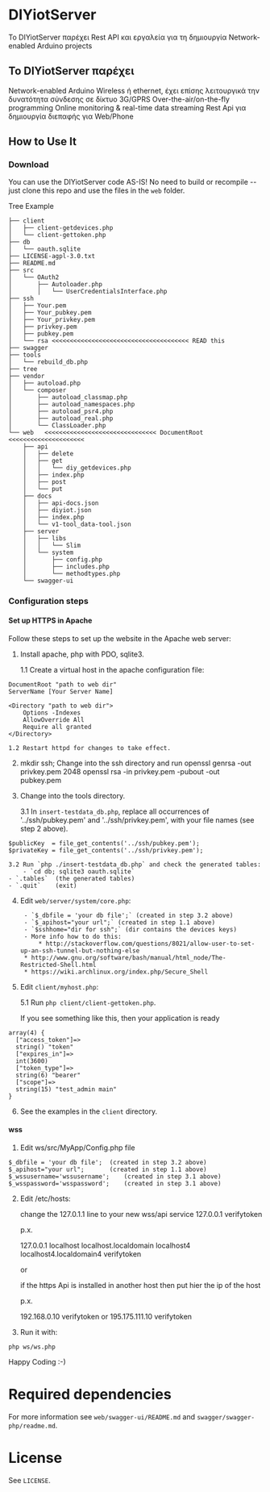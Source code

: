 # DIYiotServer

Το DIYiotServer παρέχει Rest API και εργαλεία για τη δημιουργία Network-enabled Arduino projects


## To DIYiotServer παρέχει


Network-enabled Arduino
	Wireless ή  ethernet, έχει επίσης λειτουργικά την δυνατότητα σύνδεσης σε δίκτυο 3G/GPRS
Over-the-air/on-the-fly programming
Online monitoring & real-time data streaming
Rest Api για δημιουργία διεπαφής για Web/Phone

## How to Use It

### Download
You can use the DIYiotServer code AS-IS! No need to build or recompile -- just clone this repo and use the files in the `web` folder.  

Tree Example
```
├── client
│   ├── client-getdevices.php
│   └── client-gettoken.php
├── db
│   └── oauth.sqlite
├── LICENSE-agpl-3.0.txt
├── README.md
├── src
│   └── OAuth2
│       ├── Autoloader.php
│       │   └── UserCredentialsInterface.php
├── ssh
│   ├── Your.pem
│   ├── Your_pubkey.pem
│   ├── Your_privkey.pem
│   ├── privkey.pem
│   ├── pubkey.pem
│   └── rsa <<<<<<<<<<<<<<<<<<<<<<<<<<<<<<<<<<<<<< READ this
├── swagger
├── tools
│   └── rebuild_db.php
├── tree
├── vendor
│   ├── autoload.php
│   └── composer
│       ├── autoload_classmap.php
│       ├── autoload_namespaces.php
│       ├── autoload_psr4.php
│       ├── autoload_real.php
│       └── ClassLoader.php
└── web   <<<<<<<<<<<<<<<<<<<<<<<<<<<<<<< DocumentRoot <<<<<<<<<<<<<<<<<<<<<
    ├── api
    │   ├── delete
    │   ├── get
    │   │   └── diy_getdevices.php
    │   ├── index.php
    │   ├── post
    │   └── put
    ├── docs
    │   ├── api-docs.json
    │   ├── diyiot.json
    │   ├── index.php
    │   └── v1-tool_data-tool.json
    ├── server
    │   ├── libs
    │   │   └── Slim
    │   └── system
    │       ├── config.php
    │       ├── includes.php
    │       └── methodtypes.php
    └── swagger-ui
```
### Configuration steps

#### Set up HTTPS in Apache

Follow these steps to set up the website in the Apache web server:

1. Install apache, php with PDO, sqlite3.

    1.1 Create a virtual host in the apache configuration file:

```
DocumentRoot "path to web dir"
ServerName [Your Server Name]
    
<Directory "path to web dir">
    Options -Indexes
    AllowOverride All
    Require all granted
</Directory>
```

    1.2 Restart httpd for changes to take effect.

2. mkdir ssh; Change into the ssh  directory and run
   openssl genrsa -out privkey.pem 2048
   openssl rsa -in privkey.pem -pubout -out pubkey.pem 

3. Change into the tools directory.

    3.1 In `insert-testdata_db.php`, replace all occurrences of '../ssh/pubkey.pem' and '../ssh/privkey.pem', with your file names (see step 2 above).

````
$publicKey  = file_get_contents('../ssh/pubkey.pem');
$privateKey = file_get_contents('../ssh/privkey.pem');
````

    3.2 Run `php ./insert-testdata_db.php` and check the generated tables:
        - `cd db; sqlite3 oauth.sqlite`
	- `.tables`  (the generated tables)
	- `.quit`    (exit)
4. Edit `web/server/system/core.php`:

        - `$_dbfile = 'your db file';` (created in step 3.2 above)
        - `$_apihost="your url";` (created in step 1.1 above)
        - `$sshhome="dir for ssh";` (dir contains the devices keys)
        - More info how to do this:
            * http://stackoverflow.com/questions/8021/allow-user-to-set-up-an-ssh-tunnel-but-nothing-else
	    * http://www.gnu.org/software/bash/manual/html_node/The-Restricted-Shell.html
	    * https://wiki.archlinux.org/index.php/Secure_Shell

5. Edit `client/myhost.php`:

     5.1 Run `php client/client-gettoken.php`.

	If you see something like this, then your application is ready
````
array(4) {
  ["access_token"]=>
  string() "token"
  ["expires_in"]=>
  int(3600)
  ["token_type"]=>
  string(6) "bearer"
  ["scope"]=>
  string(15) "test_admin main"
}
````

6. See the examples in the `client` directory.

#### wss

1. Edit ws/src/MyApp/Config.php file

````
$_dbfile = 'your db file'; 	(created in step 3.2 above)
$_apihost="your url"; 		(created in step 1.1 above)	
$_wssusername='wssusername'; 	(created in step 3.1 above)
$_wsspassword='wsspassword';	(created in step 3.1 above)
````

2. Edit /etc/hosts:

	change the 127.0.1.1 line to your new wss/api service
	127.0.0.1 <old names>  verifytoken 

	p.x.

	127.0.0.1   localhost localhost.localdomain localhost4 localhost4.localdomain4 verifytoken

	or 

	
	if the https Api is  installed in another host
	then put hier the  ip of the host
	
	p.x.

	192.168.0.10   verifytoken or 195.175.111.10 verifytoken


2. Run it with:
````
php ws/ws.php
````

Happy Coding :-)


# Required dependencies

For more information see `web/swagger-ui/README.md` and `swagger/swagger-php/readme.md`.

# License

  See `LICENSE`.
